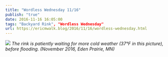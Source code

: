 ```yaml
---
title: "Wordless Wednesday 11/16"
publish: "true"
date: 2016-11-16 16:05:00
tags: "Backyard Rink", "Wordless Wednesday"
url: https://ericmwalk.blog/2016/11/16/wordless-wednesday.html
---
```


![](https://ericmwalk.blog/uploads/2021/fee80e5ddf.jpg)
*The rink is patiently waiting for more cold weather (37°F in this picture), before flooding. (November 2016, Eden Prairie, MN)*